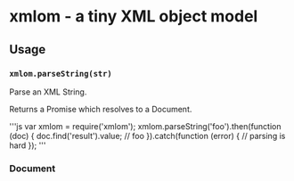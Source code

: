 # xmlom - a tiny XML object model

## Usage

### `xmlom.parseString(str)`

Parse an XML String.

Returns a Promise which resolves to a Document.

'''js
var xmlom = require('xmlom');
xmlom.parseString('<res><result>foo</result></res>').then(function (doc) {
    doc.find('result').value; // foo
}).catch(function (error) {
  // parsing is hard
});
'''

### Document
